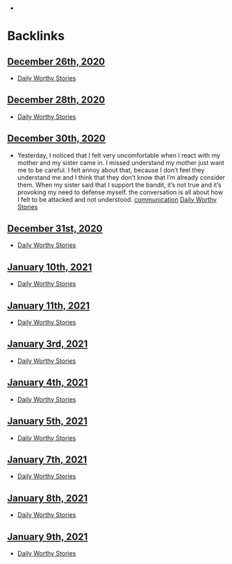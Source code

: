 - 

# Backlinks
## [December 26th, 2020](<December 26th, 2020.md>)
- [Daily Worthy Stories](<Daily Worthy Stories.md>)

## [December 28th, 2020](<December 28th, 2020.md>)
- [Daily Worthy Stories](<Daily Worthy Stories.md>)

## [December 30th, 2020](<December 30th, 2020.md>)
- Yesterday, I noticed that I felt very uncomfortable when I react with my mother and my sister came in. I missed understand my mother just want me to be careful. I felt annoy about that, because I don’t feel they understand me and I think that they don’t know that I’m already consider them. When my sister said that I support the bandit, it’s not true and it’s provoking my need to defense myself. the conversation is all about how I felt to be attacked and not understood. [communication](<communication.md>) [Daily Worthy Stories](<Daily Worthy Stories.md>)

## [December 31st, 2020](<December 31st, 2020.md>)
- [Daily Worthy Stories](<Daily Worthy Stories.md>)

## [January 10th, 2021](<January 10th, 2021.md>)
- [Daily Worthy Stories](<Daily Worthy Stories.md>)

## [January 11th, 2021](<January 11th, 2021.md>)
- [Daily Worthy Stories](<Daily Worthy Stories.md>)

## [January 3rd, 2021](<January 3rd, 2021.md>)
- [Daily Worthy Stories](<Daily Worthy Stories.md>)

## [January 4th, 2021](<January 4th, 2021.md>)
- [Daily Worthy Stories](<Daily Worthy Stories.md>)

## [January 5th, 2021](<January 5th, 2021.md>)
- [Daily Worthy Stories](<Daily Worthy Stories.md>)

## [January 7th, 2021](<January 7th, 2021.md>)
- [Daily Worthy Stories](<Daily Worthy Stories.md>)

## [January 8th, 2021](<January 8th, 2021.md>)
- [Daily Worthy Stories](<Daily Worthy Stories.md>)

## [January 9th, 2021](<January 9th, 2021.md>)
- [Daily Worthy Stories](<Daily Worthy Stories.md>)

